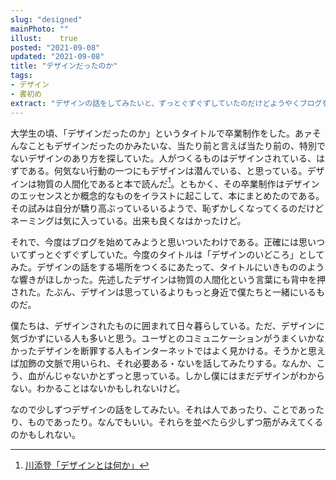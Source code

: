 ```yaml
---
slug: "designed"
mainPhoto: ""
illust:    true
posted: "2021-09-08"
updated: "2021-09-08"
title: "デザインだったのか"
tags: 
- デザイン
- 書初め
extract: "デザインの話をしてみたいと、ずっとぐずぐずしていたのだけどようやくブログをつくりました。"
---
```

大学生の頃、「デザインだったのか」というタイトルで卒業制作をした。あァそんなこともデザインだったのかみたいな、当たり前と言えば当たり前の、特別でないデザインのあり方を探していた。人がつくるものはデザインされている、はずである。何気ない行動の一つにもデザインは潜んでいる、と思っている。デザインは物質の人間化であると本で読んだ[^1]。ともかく、その卒業制作はデザインのエッセンスとか概念的なものをイラストに起こして、本にまとめたのである。その試みは自分が驕り高ぶっているいるようで、恥ずかしくなってくるのだけどネーミングは気に入っている。出来も良くなはかったけど。

それで、今度はブログを始めてみようと思いついたわけである。正確には思いついてずっとぐずぐずしていた。今度のタイトルは「デザインのいどころ」としてみた。デザインの話をする場所をつくるにあたって、タイトルにいきもののような響きがほしかった。先述したデザインは物質の人間化という言葉にも背中を押された。たぶん、デザインは思っているよりもっと身近で僕たちと一緒にいるものだ。

僕たちは、デザインされたものに囲まれて日々暮らしている。ただ、デザインに気づかずにいる人も多いと思う。ユーザとのコミュニケーションがうまくいかなかったデザインを断罪する人もインターネットではよく見かける。そうかと思えば加飾の文脈で用いられ、それ必要ある・ないを話してみたりする。なんか、こう、血がんじゃないかとずっと思っている。しかし僕にはまだデザインがわからない。わかることはないかもしれないけど。

なので少しずつデザインの話をしてみたい。それは人であったり、ことであったり、ものであったり。なんでもいい。それらを並べたら少しずつ筋がみえてくるのかもしれない。

[^1]:[川添登「デザインとは何か」](google)